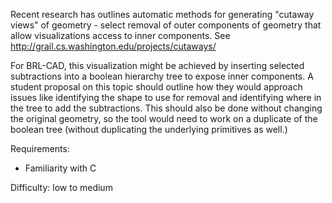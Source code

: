 Recent research has outlines automatic methods for generating "cutaway
views" of geometry - select removal of outer components of geometry that
allow visualizations access to inner components. See
<http://grail.cs.washington.edu/projects/cutaways/>

For BRL-CAD, this visualization might be achieved by inserting selected
subtractions into a boolean hierarchy tree to expose inner components. A
student proposal on this topic should outline how they would approach
issues like identifying the shape to use for removal and identifying
where in the tree to add the subtractions. This should also be done
without changing the original geometry, so the tool would need to work
on a duplicate of the boolean tree (without duplicating the underlying
primitives as well.)

Requirements:

-   Familiarity with C

Difficulty: low to medium